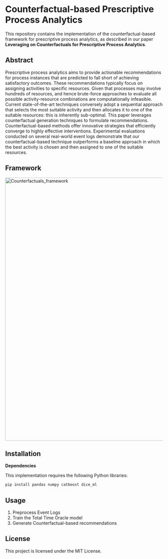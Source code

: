 # Counterfactual-based Prescriptive Process Analytics

This repository contains the implementation of the counterfactual-based framework for prescriptive process analytics, as described in our paper **Leveraging on Counterfactuals for Prescriptive Process Analytics**.

## Abstract
Prescriptive process analytics aims to provide actionable recommendations for process instances that are predicted to fall short of achieving satisfactory outcomes.
These recommendations typically focus on assigning activities to specific resources. Given that processes may involve hundreds of resources, and hence brute-force approaches to evaluate all possible activity-resource combinations are computationally infeasible.
Current state-of-the-art techniques conversely adopt a sequential approach that selects the most suitable activity and then allocates it to one of the suitable resources: this is inherently sub-optimal.
This paper leverages counterfactual generation techniques to formulate recommendations. Counterfactual-based methods offer innovative strategies that efficiently converge to highly effective interventions. Experimental evaluations conducted on several real-world event logs demonstrate that our counterfactual-based technique outperforms a baseline approach in which the best activity is chosen and then assigned to one of the suitable resources.

## Framework
<img width="839" alt="Counterfactuals_framework" src="https://github.com/user-attachments/assets/8df6ae27-c826-4dbd-92fd-1d4cc7eb4e2a" class="center"/>

## Installation
**Dependencies**

This implementation requires the following Python libraries:
```python
pip install pandas numpy catboost dice_ml
```

## Usage
1. Preprocess Event Logs
2. Train the Total Time Oracle model
3. Generate Counterfactual-based recommendations

## License
This project is licensed under the MIT License.
